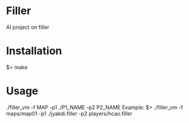 # Filler
AI project on filler

# Installation

$> make

# Usage

./filler_vm -f MAP -p1 ./P1_NAME -p2 P2_NAME
Example:
$> ./filler_vm -f maps/map01 -p1 ./jyakdi.filler -p2 players/hcao.filler
